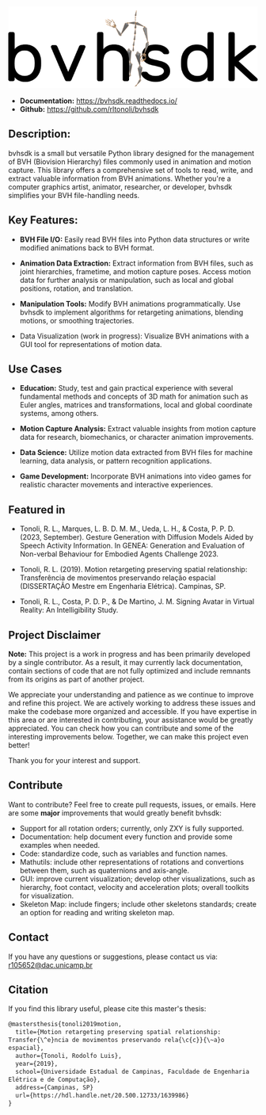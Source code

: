 ![bvhsdk logo](logo.png)

- **Documentation:** https://bvhsdk.readthedocs.io/
- **Github:** https://github.com/rltonoli/bvhsdk

## Description:
bvhsdk is a small but versatile Python library designed for the management of BVH (Biovision Hierarchy) files commonly used in animation and motion capture. This library offers a comprehensive set of tools to read, write, and extract valuable information from BVH animations. Whether you're a computer graphics artist, animator, researcher, or developer, bvhsdk simplifies your BVH file-handling needs.

## Key Features:

- **BVH File I/O:** Easily read BVH files into Python data structures or write modified animations back to BVH format.

- **Animation Data Extraction:** Extract information from BVH files, such as joint hierarchies, frametime, and motion capture poses. Access motion data for further analysis or manipulation, such as local and global positions, rotation, and translation.

- **Manipulation Tools:** Modify BVH animations programmatically. Use bvhsdk to implement algorithms for retargeting animations, blending motions, or smoothing trajectories.

- Data Visualization (work in progress): Visualize BVH animations with a GUI tool for representations of motion data.

## Use Cases

- **Education:** Study, test and gain practical experience with several fundamental methods and concepts of 3D math for animation such as Euler angles, matrices and transformations, local and global coordinate systems, among others. 

- **Motion Capture Analysis:** Extract valuable insights from motion capture data for research, biomechanics, or character animation improvements.

- **Data Science:** Utilize motion data extracted from BVH files for machine learning, data analysis, or pattern recognition applications.

- **Game Development:** Incorporate BVH animations into video games for realistic character movements and interactive experiences.

## Featured in

- Tonoli, R. L., Marques, L. B. D. M. M., Ueda, L. H., & Costa, P. P. D. (2023, September). Gesture Generation with Diffusion Models Aided by Speech Activity Information. In GENEA: Generation and Evaluation of Non-verbal Behaviour for Embodied Agents Challenge 2023.

- Tonoli, R. L. (2019). Motion retargeting preserving spatial relationship: Transferência de movimentos preservando relação espacial (DISSERTAÇÃO Mestre em Engenharia Elétrica). Campinas, SP.

- Tonoli, R. L., Costa, P. D. P., & De Martino, J. M. Signing Avatar in Virtual Reality: An Intelligibility Study.

## Project Disclaimer

**Note:** This project is a work in progress and has been primarily developed by a single contributor. As a result, it may currently lack documentation, contain sections of code that are not fully optimized and include remnants from its origins as part of another project.

We appreciate your understanding and patience as we continue to improve and refine this project. We are actively working to address these issues and make the codebase more organized and accessible. If you have expertise in this area or are interested in contributing, your assistance would be greatly appreciated. You can check how you can contribute and some of the interesting improvements below. Together, we can make this project even better!

Thank you for your interest and support.

## Contribute

Want to contribute? Feel free to create pull requests, issues, or emails. Here are some **major** improvements that would greatly benefit bvhsdk:

- Support for all rotation orders; currently, only ZXY is fully supported.
- Documentation: help document every function and provide some examples when needed.
- Code: standardize code, such as variables and function names.
- Mathutils: include other representations of rotations and convertions between them, such as quaternions and axis-angle.
- GUI: improve current visualization; develop other visualizations, such as hierarchy, foot contact, velocity and acceleration plots; overall toolkits for visualization.
- Skeleton Map: include fingers; include other skeletons standards; create an option for reading and writing skeleton map.


## Contact

If you have any questions or suggestions, please contact us via: r105652@dac.unicamp.br

## Citation

If you find this library useful, please cite this master's thesis:

```
@mastersthesis{tonoli2019motion,
  title={Motion retargeting preserving spatial relationship: Transfer{\^e}ncia de movimentos preservando rela{\c{c}}{\~a}o espacial},
  author={Tonoli, Rodolfo Luis},
  year={2019},
  school={Universidade Estadual de Campinas, Faculdade de Engenharia Elétrica e de Computação},
  address={Campinas, SP}
  url={https://hdl.handle.net/20.500.12733/1639986}
}
```
